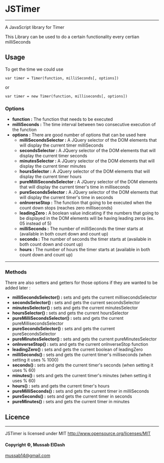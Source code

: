 # JSTimer

---


A JavaScript library for Timer

This Library can be used to do a certain functionality every certian milliSeconds

## Usage
To get the time we could use

```var timer = Timer(function, milliSeconds[, options])```

or

```var timer = new Timer(function, milliseconds[, options])```

### Options
* **function :** The function that needs to be executed
* **milliSeconds :** The time interval between two consecutive execution of the function
* **options :** There are good number of options that can be used here 
    * **milliSecondsSelector :** A JQuery selector of the DOM elements that will display the current timer milliSeconds
    * **secondsSelector :** A JQuery selector of the DOM elements that will display the current timer seconds
    * **minutesSelector :** A JQuery selector of the DOM elements that will display the current timer minutes
    * **hoursSelector :** A JQuery selector of the DOM elements that will display the current timer hours
    * **pureMilliSecondsSelector :** A JQuery selector of the DOM elements that will display the current timer's time in milliseconds
    * **pureSecondsSelector :** A JQuery selector of the DOM elements that will display the current timer's time in seconds
    * **onInverseStop :** The function that going to be executed when the count down stops (reaches zero milliseconds)
    * **leadingZero :** A boolean value indicating if the numbers that going to be displayed in the DOM elements will be having leading zeros (ex. 05 instead of 5)
    * **milliSeconds :** The number of milliSeconds the timer starts at (available in both count down and count up)
    * **seconds :** The number of seconds the timer starts at (available in both count down and count up)
    * **hours :** The number of hours the timer starts at (available in both count down and count up)

---

### Methods
There are also setters and getters for those options if they are wanted to be added later :
 - **milliSecondsSelector() :** sets and gets the current millisecondsSelector
 - **secondsSelector() :** sets and gets the current secondsSelector
 - **minutesSelector() :** sets and gets the current minutesSelector
 - **hoursSelector() :** sets and gets the current hoursSelector
 - **pureMilliSecondsSelector() :** sets and gets the current pureMillisecondsSelector
 - **pureSecondsSelector() :** sets and gets the current pureSecondsSelector
 - **pureMinutesSelector() :** sets and gets the current pureMinutesSelector
 - **onInverseStop() :** sets and gets the current onInverseStop function
 - **leadingZero() :** sets and gets the current boolean of leadingZero
 - **milliSeconds() :** sets and gets the current timer's milliseconds (when setting it uses % 1000)
 - **seconds() :** sets and gets the current timer's seconds (when setting it uses % 60)
 - **minutes() :** sets and gets the current timer's minutes (when setting it uses % 60)
 - **hours() :** sets and gets the current timer's hours
 - **pureMilliSeconds() :** sets and gets the current timer in milliSeconds
 - **pureSeconds() :** sets and gets the current timer in seconds
 - **pureMinutes() :** sets and gets the current timer in minutes

## Licence

---

JSTimer is licensed under MIT http://www.opensource.org/licenses/MIT

#### Copyright &copy;, Mussab ElDash
<mussab14@gmail.com>
